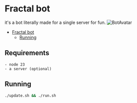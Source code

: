 # Fractal bot

it's a bot literally made for a single server for fun.
![BotAvatar](https://cdn.discordapp.com/avatars/1348328693428260906/826fbbc3cfa84d69c17354781b81c495.webp?size=512)

<!--toc:start-->
- [Fractal bot](#fractal-bot)
  - [Running](#running)
<!--toc:end-->

## Requirements
    - node 23
    - a server (optional)

## Running

``` bash
./update.sh && ./run.sh
```

